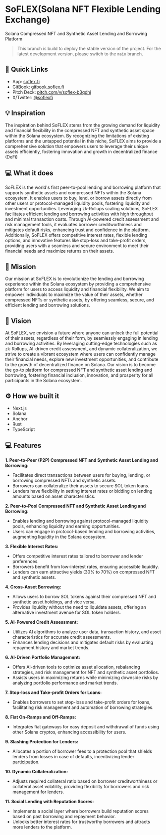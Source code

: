 # SoFLEX(Solana NFT Flexible Lending Exchange)

Solana Compressed NFT and Synthetic Asset Lending and Borrowing Platform

> This branch is build to deploy the stable version of the project. For the latest development version, please switch to the `main` branch.

## 🔗 Quick Links

- App: [soflex.fi](https://soflex.fi)
- GitBook: [gitbook.soflex.fi](https://gitbook.soflex.fi)
- Pitch Deck: [pitch.com/v/soflex-b3qdhi](https://pitch.com/v/soflex-b3qdhi)
- X/Twitter: [@soflexfi](https://twitter.com/soflexfi)

## 💡 Inspiration

The inspiration behind SoFLEX stems from the growing demand for liquidity and financial flexibility in the compressed NFT and synthetic asset space within the Solana ecosystem. By recognizing the limitations of existing platforms and the untapped potential in this niche, SoFLEX aims to provide a comprehensive solution that empowers users to leverage their unique assets efficiently, fostering innovation and growth in decentralized finance (DeFi)

## 💻 What it does

SoFLEX is the world's first peer-to-pool lending and borrowing platform that supports synthetic assets and compressed NFTs within the Solana ecosystem. It enables users to buy, lend, or borrow assets directly from other users or protocol-managed liquidity pools, fostering liquidity and investment opportunities. Leveraging zk-Rollups scaling solutions, SoFLEX facilitates efficient lending and borrowing activities with high throughput and minimal transaction costs. Through AI-powered credit assessment and risk management tools, it evaluates borrower creditworthiness and mitigates default risks, enhancing trust and confidence in the platform. Additionally, SoFLEX offers competitive interest rates, flexible lending options, and innovative features like stop-loss and take-profit orders, providing users with a seamless and secure environment to meet their financial needs and maximize returns on their assets.

## 🎯 Mission

Our mission at SoFLEX is to revolutionize the lending and borrowing experience within the Solana ecosystem by providing a comprehensive platform for users to access liquidity and financial flexibility. We aim to empower individuals to maximize the value of their assets, whether compressed NFTs or synthetic assets, by offering seamless, secure, and efficient lending and borrowing solutions.

## 🌟 Vision

At SoFLEX, we envision a future where anyone can unlock the full potential of their assets, regardless of their form, by seamlessly engaging in lending and borrowing activities. By leveraging cutting-edge technologies such as zk-Rollups, AI-driven credit assessment, and dynamic collateralization, we strive to create a vibrant ecosystem where users can confidently manage their financial needs, explore new investment opportunities, and contribute to the growth of decentralized finance on Solana. Our vision is to become the go-to platform for compressed NFT and synthetic asset lending and borrowing, fostering financial inclusion, innovation, and prosperity for all participants in the Solana ecosystem.

## ⚙️ How we built it

- Next.js
- Solana
- Anchor
- Rust
- TypeScript

## 💻 Features

**1. Peer-to-Peer (P2P) Compressed NFT and Synthetic Asset Lending and Borrowing:**

- Facilitates direct transactions between users for buying, lending, or borrowing compressed NFTs and synthetic assets.
- Borrowers can collateralize their assets to secure SOL token loans.
- Lenders have flexibility in setting interest rates or bidding on lending amounts based on asset characteristics.

**2. Peer-to-Pool Compressed NFT and Synthetic Asset Lending and Borrowing:**

- Enables lending and borrowing against protocol-managed liquidity pools, enhancing liquidity and earning opportunities.
- Users can engage in protocol-based lending and borrowing activities, augmenting liquidity in the Solana ecosystem.

**3. Flexible Interest Rates:**

- Offers competitive interest rates tailored to borrower and lender preferences.
- Borrowers benefit from low-interest rates, ensuring accessible liquidity.
- Lenders can earn attractive yields (30% to 70%) on compressed NFT and synthetic assets.

**4. Cross-Asset Borrowing:**

- Allows users to borrow SOL tokens against their compressed NFT and synthetic asset holdings, and vice versa.
- Provides liquidity without the need to liquidate assets, offering an alternative investment avenue for SOL token holders.

**5. AI-Powered Credit Assessment:**

- Utilizes AI algorithms to analyze user data, transaction history, and asset characteristics for accurate credit assessments.
- Enhances lending decisions and mitigates default risks by evaluating repayment history and market trends.

**6. AI-Driven Portfolio Management:**

- Offers AI-driven tools to optimize asset allocation, rebalancing strategies, and risk management for NFT and synthetic asset portfolios.
- Assists users in maximizing returns while minimizing downside risks by analyzing portfolio performance and market trends.

**7. Stop-loss and Take-profit Orders for Loans:**

- Enables borrowers to set stop-loss and take-profit orders for loans, facilitating risk management and automation of borrowing strategies.

**8. Fiat On-Ramps and Off-Ramps:**

- Integrates fiat gateways for easy deposit and withdrawal of funds using other Solana cryptos, enhancing accessibility for users.

**9. Slashing Protection for Lenders:**

- Allocates a portion of borrower fees to a protection pool that shields lenders from losses in case of defaults, incentivizing lender participation.

**10. Dynamic Collateralization:**

- Adjusts required collateral ratio based on borrower creditworthiness or collateral asset volatility, providing flexibility for borrowers and risk management for lenders.

**11. Social Lending with Reputation Scores:**

- Implements a social layer where borrowers build reputation scores based on past borrowing and repayment behavior.
- Unlocks better interest rates for trustworthy borrowers and attracts more lenders to the platform.